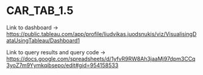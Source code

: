 # CAR_TAB_1.5
Link to dashboard -> https://public.tableau.com/app/profile/liudvikas.juodsnukis/viz/VisualisingDataUsingTableau/Dashboard1 

Link to query results and query code -> https://docs.google.com/spreadsheets/d/1yfvR9RW8Ah3jaaMj97dpm3CCq3yoZ7m9Yymkqibsepo/edit#gid=954158533
